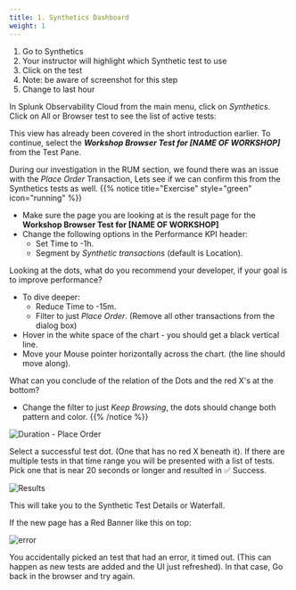 ```yaml
---
title: 1. Synthetics Dashboard
weight: 1
---
```

1. Go to Synthetics
2. Your instructor will highlight which Synthetic test to use
3. Click on the test
4. Note: be aware of screenshot for this step
5. Change to last hour

In Splunk Observability Cloud from the main menu, click on *Synthetics*. Click on All or Browser test to see the list of active tests:

This view has already been covered in the short introduction earlier. To continue, select the ***Workshop Browser Test for [NAME OF WORKSHOP]*** from the Test Pane.

During our investigation  in the RUM section, we found there was an issue with the *Place Order* Transaction, Lets see if we can confirm this from the Synthetics tests as well.
{{% notice title="Exercise" style="green" icon="running" %}}

* Make sure the page you are looking at is the result page for the **Workshop Browser Test for [NAME OF WORKSHOP]**
* Change the following options in the Performance KPI header:
  * Set Time to -1h.
  * Segment by  *Synthetic transactions* (default is Location).

Looking at the dots, what do you recommend your developer, if your goal is to improve performance?

* To dive deeper:
  * Reduce Time to -15m.
  * Filter to just *Place Order*. (Remove all other transactions from the dialog box)
* Hover in the white space of the chart - you should get a black vertical line.
* Move your Mouse pointer horizontally across the chart. (the line should move along).

What can you conclude of the relation of the Dots and the red X's at the bottom?

* Change the filter to just *Keep Browsing*, the dots should change both pattern and color.
{{% /notice %}}

![Duration - Place Order](../images/duration-place-order.png)

Select a successful test dot. (One that has no red X beneath it). If there are multiple tests in that time range you will be presented with a list of tests. Pick one that is near 20 seconds or longer and resulted in ✅ Success.

![Results](../images/select-result.png)

This will take you to the Synthetic Test Details or Waterfall.

If the new page has a Red Banner like this on top:

![error](../images/run-result-error.png)

You accidentally picked an test that had an error, it timed out. (This can happen as new tests are added and the UI just refreshed). In that case, Go back in the browser and try again.  
